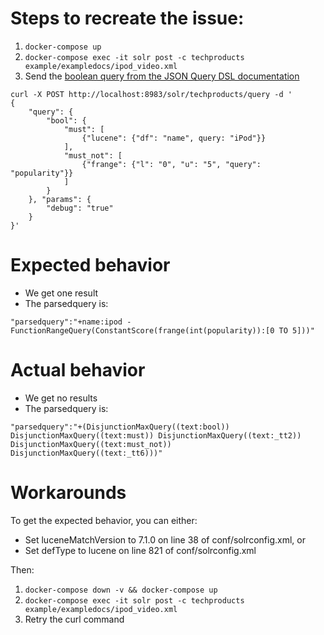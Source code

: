 # Steps to recreate the issue:

1. `docker-compose up`
1. `docker-compose exec -it solr post -c techproducts example/exampledocs/ipod_video.xml`
1. Send the [boolean query from the JSON Query DSL documentation](https://solr.apache.org/guide/8_0/json-query-dsl.html#nested-boolean-query-example)

```
curl -X POST http://localhost:8983/solr/techproducts/query -d '
{
    "query": {
        "bool": {
            "must": [
                {"lucene": {"df": "name", query: "iPod"}}
            ],
            "must_not": [
                {"frange": {"l": "0", "u": "5", "query": "popularity"}}
            ]
        }
    }, "params": {
        "debug": "true"
    }
}'
```

# Expected behavior

* We get one result
* The parsedquery is:

```
"parsedquery":"+name:ipod -FunctionRangeQuery(ConstantScore(frange(int(popularity)):[0 TO 5]))"
```

# Actual behavior

* We get no results
* The parsedquery is:

```
"parsedquery":"+(DisjunctionMaxQuery((text:bool)) DisjunctionMaxQuery((text:must)) DisjunctionMaxQuery((text:_tt2)) DisjunctionMaxQuery((text:must_not)) DisjunctionMaxQuery((text:_tt6)))"
```

# Workarounds

To get the expected behavior, you can either:

* Set luceneMatchVersion to 7.1.0 on line 38 of conf/solrconfig.xml, or
* Set defType to lucene on line 821 of conf/solrconfig.xml

Then:

1. `docker-compose down -v && docker-compose up`
1. `docker-compose exec -it solr post -c techproducts example/exampledocs/ipod_video.xml`
1. Retry the curl command
